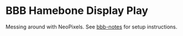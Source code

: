 # BBB Hamebone Display Play
Messing around with NeoPixels. See [bbb-notes](https://github.com/scirelli/bbb-Notes) for setup instructions.
